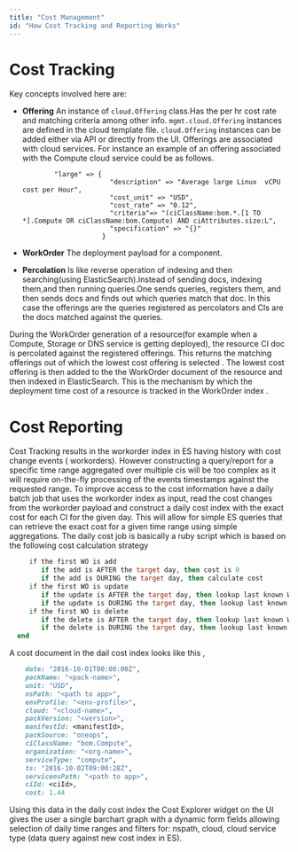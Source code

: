 ```yaml
---
title: "Cost Management"
id: "How Cost Tracking and Reporting Works"
---
```


# Cost Tracking

Key concepts involved here are:

* **Offering**    An instance of `cloud.Offering` class.Has the per hr cost rate and matching criteria among other info. 
                  `mgmt.cloud.Offering` instances are defined in the cloud template file. `cloud.Offering` instances can 
                  be added either via API or directly from the UI. Offerings are associated with cloud services. For instance 
                  an example of an offering associated with the Compute cloud service could be as follows.
                  
              "large" => {
                            "description" => "Average large Linux  vCPU cost per Hour",
                            "cost_unit" => "USD",
                            "cost_rate" => "0.12",
                            "criteria"=> "(ciClassName:bom.*.[1 TO *].Compute OR ciClassName:bom.Compute) AND ciAttributes.size:L",
                            "specification" => "{}"
                          }
                           
                  
* **WorkOrder**   The deployment payload for a component.

* **Percolation** Is like reverse operation of indexing and then searching(using ElasticSearch).Instead of sending docs, 
                  indexing them,and then running queries.One sends queries, registers them, and then sends docs and finds 
                  out which queries match that doc. In this case the offerings are the queries registered as percolators
                  and CIs are the docs matched against the queries.
                  
 
During the WorkOrder generation of a resource(for example  when a Compute, Storage or DNS service is getting  deployed),
the resource CI doc is percolated against the registered offerings. This returns the matching offerings out of which the 
lowest cost offering is selected . The lowest cost offering is then added to the the WorkOrder document of the resource
and then indexed in ElasticSearch. This is the mechanism by which the deployment time cost of a resource is tracked in 
the WorkOrder index .
         

                  
# Cost Reporting

Cost Tracking results in the workorder index in ES having history with cost change events ( workorders). However constructing
a query/report for a specific time range aggregated over multiple cis will be too complex as it will require on-the-fly
processing of the events timestamps against the requested range.
To improve access to the cost information have a daily batch job that  uses the workorder index as input, 
read the cost changes from the workorder payload and construct a daily cost index with the exact cost for each CI for the 
given day. This will allow for simple ES queries that can retrieve the exact cost for a given time range using simple aggregations.
The daily cost job is basically a ruby script which is based on the following cost calculation strategy 

~~~for a given ci
     if the first WO is add
        if the add is AFTER the target day, then cost is 0
        if the add is DURING the target day, then calculate cost
     if the first WO is update
        if the update is AFTER the target day, then lookup last known WO prior to target day and use that cost for the full day
        if the update is DURING the target day, then lookup last known WO prior to target day and calculate cost
     if the first WO is delete
        if the delete is AFTER the target day, then lookup last known WO prior to target day and use that cost for the full day
        if the delete is DURING the target day, then lookup last known WO prior to target day and calculate cost
  end
~~~  

                  
A cost document in the dail cost index looks like this ,
                   
~~~ruby
    date: "2016-10-01T00:00:00Z",
    packName: "<pack-name>",
    unit: "USD",
    nsPath: "<path to app>",
    envProfile: "<env-profile>",
    cloud: "<cloud-name>",
    packVersion: "<version>",
    manifestId: <manifestId>,
    packSource: "oneops",
    ciClassName: "bom.Compute",
    organization: "<org-name>",
    serviceType: "compute",
    ts: "2016-10-02T09:00:28Z",
    servicensPath: "<path to app>",
    ciId: <ciId>,
    cost: 1.44
~~~                   

Using this data in the daily cost index the Cost Explorer widget on the UI gives the user a single barchart graph with a dynamic form 
fields allowing selection of daily time ranges and filters for: nspath, cloud, cloud service type (data query against new cost index in ES).